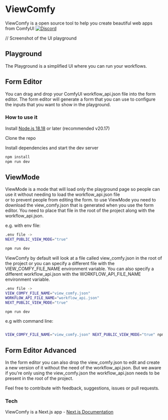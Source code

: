 # ViewComfy

ViewComfy is a open source tool to help you create beautiful web apps from ComfyUI
[![Discord](https://img.shields.io/badge/ViewComfy-Discord-%235865F2.svg)](https://discord.gg/DXubrz5R7E)

// Screenshot of the UI playground

## Playground

The Playground is a simplified UI where you can run your workflows.

## Form Editor

You can drag and drop your ComfyUI workflow_api.json file into the form editor. The form editor will generate a form that you can use to configure the inputs that you want to show in the playground.

### How to use it

Install [Node.js 18.18](https://nodejs.org/) or later (recommended v20.17)

Clone the repo

Install dependencies and start the dev server

```bash
npm install
npm run dev
```

## ViewMode

ViewMode is a mode that will load only the playground page so people can use it without needing to load the workflow_api.json file  
or to prevent people from editing the form.
to use ViewMode you need to download the view_comfy.json that is generated when you use the form editor. You need to place that file in the root of the project along with the workflow_api.json.

e.g. with env file:

```bash
.env file ->
NEXT_PUBLIC_VIEW_MODE="true"

npm run dev
```

ViewComfy by default will look at a file called view_comfy.json in the root of the project or you can specify a different file with the VIEW_COMFY_FILE_NAME environment variable. You can also specify a different workflow_api.json with the WORKFLOW_API_FILE_NAME environment variable.

```bash
.env file ->
VIEW_COMFY_FILE_NAME="view_comfy.json"
WORKFLOW_API_FILE_NAME="workflow_api.json"
NEXT_PUBLIC_VIEW_MODE="true"

npm run dev
```

e.g with command line:

```bash

VIEW_COMFY_FILE_NAME="view_comfy.json" NEXT_PUBLIC_VIEW_MODE="true" npm run dev
```

## Form Editor Advanced

In the form editor you can also drop the view_comfy.json to edit and create a new version of it without the need of the workflow_api.json.
But we aware if you're only using the view_comfy.json the workflow_api.json needs to be present in the root of the project.

Feel free to contribute with feedback, suggestions, issues or pull requests.

### Tech

ViewComfy is a Next.js app - [Next.js Documentation](https://nextjs.org/docs)
